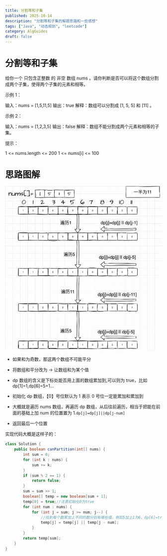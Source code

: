 ```yaml
---
title: 分割等和子集
published: 2025-10-14
description: "分割等和子集的解题思路和一些感想"
tags: ["Java", "动态规划", "leetcode"]
category: AlgGuides
draft: false
---
```


# 分割等和子集

给你一个 只包含正整数 的 非空 数组 nums 。请你判断是否可以将这个数组分割成两个子集，使得两个子集的元素和相等。

示例 1：

输入：nums = [1,5,11,5]
输出：true
解释：数组可以分割成 [1, 5, 5] 和 [11] 。

示例 2：

输入：nums = [1,2,3,5]
输出：false
解释：数组不能分割成两个元素和相等的子集。

提示：

1 <= nums.length <= 200
1 <= nums[i] <= 100

# 思路图解

![](./分割等和子集.drawio.png)

- 如果和为奇数，那这两个数组不可能平分

- 将数组和平分改为 -> 让数组和为某个值

- dp 数组的含义是下标处能否用上面的数组累加到,可以则为 true，比如 dp[1]=1,dp[6]=5+1...

- 初始化 dp 数组，【0】号位默认为 1 表示 0 号位一定能累加和累加到

- 大概就是遍历 nums 数组，再遍历 dp 数组，从后往前遍历，相当于把能在前面的基础上加 num 的位置置为 1.`dp[j]=dp[j]||dp[j-num]`

- 返回最后一个位置

实现代码大概是这样子的：

```java
class Solution {
    public boolean canPartition(int[] nums) {
        int sum = 0;
        for (int k : nums) {
            sum += k;
        }
        if (sum % 2 == 1) {
            return false;
        }
        sum = sum >> 1;
        boolean[] temp = new boolean[sum + 1];
        temp[0] = true;//注意初始化0为true
        for (int num : nums) {
            for (int j = sum; j >= num; j--) {
                //找到每个数累加上不同的数分别有哪些值，例如5加上1为6，dp[6]=true
                temp[j] = temp[j] || temp[j - num];
            }
        }
        return temp[sum];
    }
}
```

